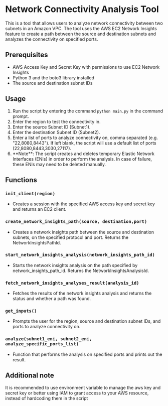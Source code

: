 <div class="markdown prose w-full break-words dark:prose-invert light">
   <h1>Network Connectivity Analysis Tool</h1>
   <p>This is a tool that allows users to analyze network connectivity between two subnets in an Amazon VPC. The tool uses the AWS EC2 Network Insights feature to create a path between the source and destination subnets and analyzes the connectivity on specified ports.</p>
   <h2>Prerequisites</h2>
   <ul>
      <li>AWS Access Key and Secret Key with permissions to use EC2 Network Insights</li>
      <li>Python 3 and the boto3 library installed</li>
      <li>The source and destination subnet IDs</li>
   </ul>
   <h2>Usage</h2>
   <ol>
      <li>Run the script by entering the command <code>python main.py</code> in the command prompt.</li>
      <li>Enter the region to test the connectivity in.</li>
      <li>Enter the source Subnet ID (Subnet1).</li>
      <li>Enter the destination Subnet ID (Subnet2).</li>
      <li>Enter a list of ports to analyze connectivity on, comma separated (e.g. "22,8080,8443"). If left blank, the script will use a default list of ports (22,8080,8443,3030,27117).</li>
      <li>**Note**: The script creates and deletes temporary Elastic Network Interfaces (ENIs) in order to perform the analysis. In case of failure, these ENIs may need to be deleted manually.</li>
   </ol>
   <h2>Functions</h2>
   <h3><code>init_client(region)</code></h3>
   <ul>
      <li>Creates a session with the specified AWS access key and secret key and returns an EC2 client.</li>
   </ul>
   <h3><code>create_network_insights_path(source, destination,port)</code></h3>
   <ul>
      <li>Creates a network insights path between the source and destination subnets, on the specified protocol and port. Returns the NetworkInsightsPathId.</li>
   </ul>
   <h3><code>start_network_insights_analysis(network_insights_path_id)</code></h3>
   <ul>
      <li>Starts the network insights analysis on the path specified by network_insights_path_id. Returns the NetworkInsightsAnalysisId.</li>
   </ul>
   <h3><code>fetch_network_insights_analyses_result(analysis_id)</code></h3>
   <ul>
      <li>Fetches the results of the network insights analysis and returns the status and whether a path was found.</li>
   </ul>
   <h3><code>get_inputs()</code></h3>
   <ul>
      <li>Prompts the user for the region, source and destination subnet IDs, and ports to analyze connectivity on.</li>
   </ul>
   <h3><code>analyze(subnet1_eni, subnet2_eni, analyze_specific_ports_list)</code></h3>
   <ul>
      <li>Function that performs the analysis on specified ports and prints out the result.</li>
   </ul>
   <h2>Additional note</h2>
   <p>It is recommended to use environment variable to manage the aws key and secret key or better using IAM to grant access to your AWS resource, instead of hardcoding them in the script</p>
</div>
